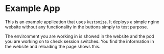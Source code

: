 # Example App

This is an example application that uses `kustomize`. It deploys a simple nginx website without any functionality in the buttons simply to test purpose.

The environment you are working in is showed in the website and the pod you are working on to check session switches. You find the information in the website and reloading the page shows this.